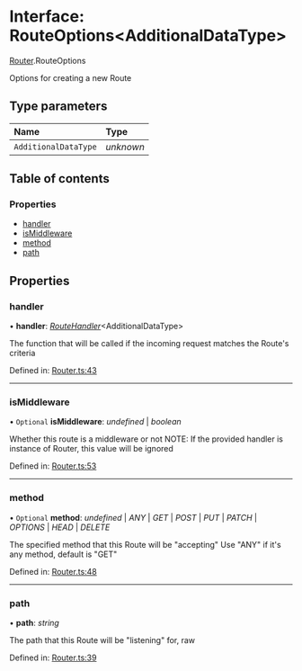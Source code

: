 # Interface: RouteOptions<AdditionalDataType\>

[Router](../modules/router.md).RouteOptions

Options for creating a new Route

## Type parameters

Name | Type |
:------ | :------ |
`AdditionalDataType` | *unknown* |

## Table of contents

### Properties

- [handler](router.routeoptions.md#handler)
- [isMiddleware](router.routeoptions.md#ismiddleware)
- [method](router.routeoptions.md#method)
- [path](router.routeoptions.md#path)

## Properties

### handler

• **handler**: [*RouteHandler*](../modules/router.md#routehandler)<AdditionalDataType\>

The function that will be called if the incoming request matches the Route's criteria

Defined in: [Router.ts:43](https://github.com/Visualizememe/cloudflare-router/blob/65cfc56/src/Router.ts#L43)

___

### isMiddleware

• `Optional` **isMiddleware**: *undefined* \| *boolean*

Whether this route is a middleware or not
NOTE: If the provided handler is instance of Router, this value will be ignored

Defined in: [Router.ts:53](https://github.com/Visualizememe/cloudflare-router/blob/65cfc56/src/Router.ts#L53)

___

### method

• `Optional` **method**: *undefined* \| *ANY* \| *GET* \| *POST* \| *PUT* \| *PATCH* \| *OPTIONS* \| *HEAD* \| *DELETE*

The specified method that this Route will be "accepting"
Use "ANY" if it's any method, default is "GET"

Defined in: [Router.ts:48](https://github.com/Visualizememe/cloudflare-router/blob/65cfc56/src/Router.ts#L48)

___

### path

• **path**: *string*

The path that this Route will be "listening" for, raw

Defined in: [Router.ts:39](https://github.com/Visualizememe/cloudflare-router/blob/65cfc56/src/Router.ts#L39)
